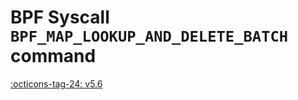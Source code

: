 # BPF Syscall `BPF_MAP_LOOKUP_AND_DELETE_BATCH` command

<!-- [FEATURE_TAG](BPF_MAP_LOOKUP_AND_DELETE_BATCH) -->
[:octicons-tag-24: v5.6](https://github.com/torvalds/linux/commit/057996380a42bb64ccc04383cfa9c0ace4ea11f0)
<!-- [/FEATURE_TAG] -->

<!-- TODO -->
